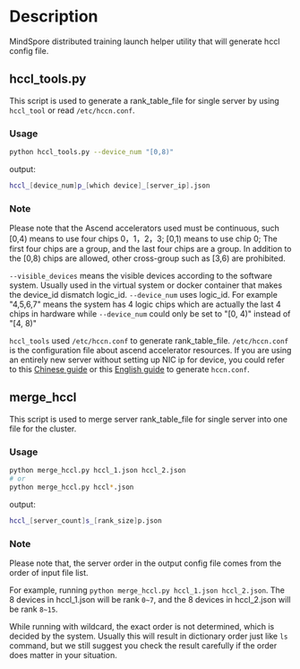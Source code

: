 # Description

MindSpore distributed training launch helper utility that will generate hccl config file.

## hccl_tools.py

This script is used to generate a rank_table_file for single server by using `hccl_tool` or read `/etc/hccn.conf`.

### Usage

```bash
python hccl_tools.py --device_num "[0,8)"
```

output:

```bash
hccl_[device_num]p_[which device]_[server_ip].json
```

### Note

Please note that the Ascend accelerators used must be continuous, such [0,4) means to use four chips 0，1，2，3; [0,1) means to use chip 0; The first four chips are a group, and the last four chips are a group. In addition to the [0,8) chips are allowed, other cross-group such as [3,6) are prohibited.

`--visible_devices` means the visible devices according to the software system. Usually used in the virtual system or docker container that makes the device_id dismatch logic_id. `--device_num` uses logic_id. For example "4,5,6,7" means the system has 4 logic chips which are actually the last 4 chips in hardware while `--device_num` could only be set to "[0, 4)" instead of "[4, 8)"

`hccl_tools` used `/etc/hccn.conf` to generate rank_table_file. `/etc/hccn.conf` is the configuration file about ascend accelerator resources. If you are using an entirely new server without setting up NIC ip for device, you could refer to this [Chinese guide](https://support.huaweicloud.com/instg-9000-A800_9000_9010/atlastrain_03_0049.html) or this [English guide](https://support.huaweicloud.com/intl/en-us/instg-cli-cann202/atlasrun_03_0051.html) to generate `hccn.conf`.

## merge_hccl

This script is used to merge server rank_table_file for single server into one file for the cluster.

### Usage

```bash
python merge_hccl.py hccl_1.json hccl_2.json
# or
python merge_hccl.py hccl*.json
```

output:

```bash
hccl_[server_count]s_[rank_size]p.json
```

### Note

Please note that, the server order in the output config file comes from the order of input file list.

For example, running `python merge_hccl.py hccl_1.json hccl_2.json`. The 8 devices in hccl_1.json will be rank `0~7`, and the 8 devices in hccl_2.json will be rank `8~15`.

While running with wildcard, the exact order is not determined, which is decided by the system. Usually this will result in dictionary order just like `ls` command, but we still suggest you check the result carefully if the order does matter in your situation.
